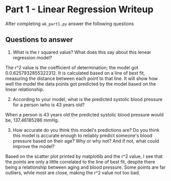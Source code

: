 # Part 1 - Linear Regression Writeup

After completing `a6_part1.py` answer the following questions

## Questions to answer

1. What is the r squared value?  What does this say about this lenear regression model?

The r^2 value is the coefficient of determination; the model got 0.0.6257932855322312. It is calculated based on a line of best fit, measuring the distance between each point to that line. It will show how well the model the data points got predicted by the model based on the linear relationship.

2. According to your model, what is the predicted systolic blood pressure for a person iwho is 43 years old?

When a person is 43 years old the predicted systolic blood pressure would be, 137.46185286 mmHg. 

3. How accurate do you think this model's predictions are?  Do you think this model is accurate enough to reliably predict someone's blood pressure based on their age?  Why or why not?  And if not, what could improve the model?

Based on the scatter plot printed by matplotlib and the r^2 value, I see that the points are only a little correlated to the line of best fit, despite there being a relationship between aging and blood pressure. Some points are far outliers, while most are close, making the r^2 value not too bad.